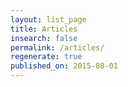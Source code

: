 ```yaml
---
layout: list_page
title: Articles
insearch: false
permalink: /articles/
regenerate: true
published_on: 2015-08-01
---
```

